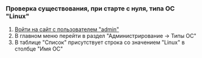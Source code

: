 ### Проверка существования, при старте с нуля, типа ОС "Linux"

1. [Войти на сайт с пользователем "admin"](../../../../0.%20Шаги/1.%20Войти%20на%20сайт%20с%20пользователем%20username.md)
1. В главном меню перейти в раздел "Администрирование -> Типы ОС"
1. В таблице "Список" присутствует строка со значением "Linux" в столбце "Имя ОС"